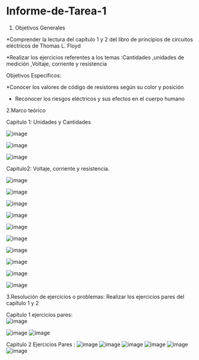 # Informe-de-Tarea-1
1. Objetivos Generales 

*Comprender la lectura del capítulo 1 y 2 del libro de principios de circuitos eléctricos de Thomas L. Floyd 

*Realizar los ejercicios  referentes a los temas :Cantidades ,unidades de medición ,Voltaje, corriente y resistencia 


Objetivos Específicos: 

*Conocer  los valores de código de resistores según su color y posición 

* Reconocer los riesgos eléctricos  y sus efectos en el cuerpo humano 

2.Marco teórico  


Capitulo 1: Unidades y Cantidades 

![image](https://user-images.githubusercontent.com/105682201/169180221-721a6c0a-84e9-4b18-936f-f34a34eb16af.png)


![image](https://user-images.githubusercontent.com/105682201/169180395-2a7cb645-f496-4216-827e-ec36f95553b3.png)


![image](https://user-images.githubusercontent.com/105682201/169180401-6b1558f7-145f-4ac6-b1c5-0120901ec584.png)

Capitulo2: Voltaje, corriente y resistencia.  

![image](https://user-images.githubusercontent.com/105682201/169180418-d2d10a0f-79c8-4f78-8d82-72105e55c34d.png)

![image](https://user-images.githubusercontent.com/105682201/169180425-20502d04-b3e0-4fd9-88ae-3f04e303258e.png)

![image](https://user-images.githubusercontent.com/105682201/169180434-0a6e9183-7da3-496e-92b4-745da9eedb70.png)

![image](https://user-images.githubusercontent.com/105682201/169180442-578d8d20-ffaa-4237-bc97-6ace109c94b1.png)

![image](https://user-images.githubusercontent.com/105682201/169180450-faf61f3a-a13a-4c56-aa5a-f6dade86eb51.png)

![image](https://user-images.githubusercontent.com/105682201/169180459-1c1fe680-77d1-4197-a25b-07d0734d5b46.png)

![image](https://user-images.githubusercontent.com/105682201/169180467-6dd9b091-381b-4341-9491-0de51441f9b7.png)

![image](https://user-images.githubusercontent.com/105682201/169180473-bad6cefa-34e1-448f-bfca-ecd4b3fa9aa6.png)

![image](https://user-images.githubusercontent.com/105682201/169180481-c7141170-67ae-4231-9985-0a6f45a3d3f6.png)

![image](https://user-images.githubusercontent.com/105682201/169180497-eb082537-63e9-46c9-b6cf-6ce28f3e7106.png)



3.Resolución de ejercicios o problemas: 
Realizar los ejercicios pares del capítulo 1 y 2  

Capítulo 1 ejercicios pares:  
![image](https://user-images.githubusercontent.com/105682201/169324052-dc8e7780-1b33-4cc1-8c81-626880310f74.png)

![image](https://user-images.githubusercontent.com/105682201/169324607-9a31b7b2-3068-434d-8410-0ce8e6f5217b.png)
![image](https://user-images.githubusercontent.com/105682201/169324873-34f2e78d-2bbe-47b1-b790-26c2323a1b73.png)

Capitulo 2 Ejercicios Pares :
![image](https://user-images.githubusercontent.com/105682201/169325661-efe9e088-edaf-4e11-a925-75df211e2418.png)
![image](https://user-images.githubusercontent.com/105682201/169325820-9502f148-6b44-4386-a6d3-3d4ec2a4909c.png)
![image](https://user-images.githubusercontent.com/105682201/169325965-e45fcefc-384a-484c-a552-2c8569cd2e5a.png)
![image](https://user-images.githubusercontent.com/105682201/169326201-5e8adfba-6ae9-4366-b795-6ef1538f1186.png)
![image](https://user-images.githubusercontent.com/105682201/169326335-c4caab07-2d64-4e6d-a926-812b9181230b.png)
![image](https://user-images.githubusercontent.com/105682201/169326417-94ee1747-da29-4e25-a475-f4aa0c815bc5.png)


